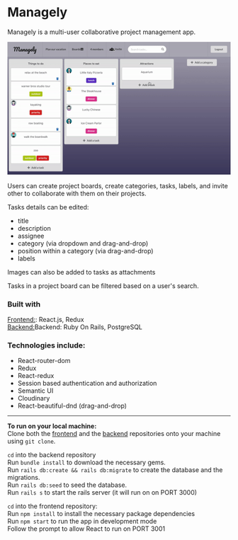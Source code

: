 # Managely

Managely is a multi-user collaborative project management app.

<img src="src/images/readme-demo.gif" alt="managely demo gif">

Users can create project boards, create categories, tasks, labels, and invite other to collaborate with them on their projects.

Tasks details can be edited:
- title
- description
- assignee
- category (via dropdown and drag-and-drop)
- position within a category (via drag-and-drop)
- labels

Images can also be added to tasks as attachments

Tasks in a project board can be filtered based on a user's search.


### Built with

[Frontend:](https://github.com/elishevaelbaz/project-manager-client): React.js, Redux  
[Backend:](https://github.com/elishevaelbaz/project-manager-api)Backend: Ruby On Rails, PostgreSQL


### Technologies include:

- React-router-dom
- Redux
- React-redux
- Session based authentication and authorization
- Semantic UI
- Cloudinary
- React-beautiful-dnd (drag-and-drop)
---

__To run on your local machine:__  
Clone both the [frontend](https://github.com/elishevaelbaz/project-manager-client) and the [backend](https://github.com/elishevaelbaz/project-manager-api) repositories onto your machine using `git clone`.  

`cd` into the backend repository  
Run `bundle install` to download the necessary gems.  
Run `rails db:create && rails db:migrate` to create the database and the migrations.  
Run `rails db:seed` to seed the database.  
Run `rails s` to start the rails server (it will run on on PORT 3000)  

`cd` into the frontend repository:  
Run `npm install` to install the necessary package dependencies  
Run `npm start` to run the app in development mode  
Follow the prompt to allow React to run on PORT 3001  
